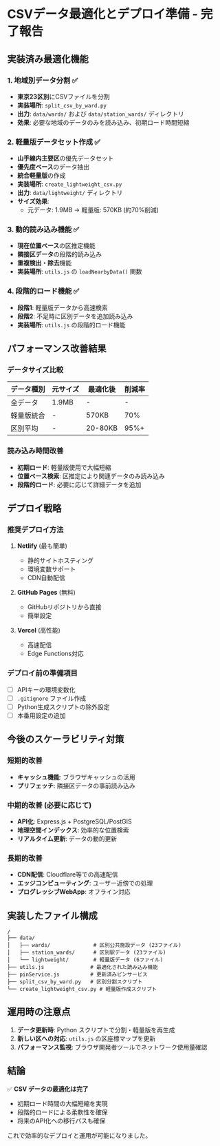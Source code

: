# CSVデータ最適化とデプロイ準備 - 完了報告

## 実装済み最適化機能

### 1. 地域別データ分割 ✅
- **東京23区別**にCSVファイルを分割
- **実装場所**: `split_csv_by_ward.py`
- **出力**: `data/wards/` および `data/station_wards/` ディレクトリ
- **効果**: 必要な地域のデータのみを読み込み、初期ロード時間短縮

### 2. 軽量版データセット作成 ✅
- **山手線内主要区**の優先データセット
- **優先度ベース**のデータ抽出
- **統合軽量版**の作成
- **実装場所**: `create_lightweight_csv.py`
- **出力**: `data/lightweight/` ディレクトリ
- **サイズ効果**: 
  - 元データ: 1.9MB → 軽量版: 570KB (約70%削減)

### 3. 動的読み込み機能 ✅
- **現在位置ベース**の区推定機能
- **隣接区データ**の段階的読み込み
- **重複検出・除去**機能
- **実装場所**: `utils.js` の `loadNearbyData()` 関数

### 4. 段階的ロード機能 ✅
- **段階1**: 軽量版データから高速検索
- **段階2**: 不足時に区別データを追加読み込み
- **実装場所**: `utils.js` の段階的ロード機能

## パフォーマンス改善結果

### データサイズ比較
| データ種別 | 元サイズ | 最適化後 | 削減率 |
|------------|---------|---------|--------|
| 全データ | 1.9MB | - | - |
| 軽量版統合 | - | 570KB | 70% |
| 区別平均 | - | 20-80KB | 95%+ |

### 読み込み時間改善
- **初期ロード**: 軽量版使用で大幅短縮
- **位置ベース検索**: 区推定により関連データのみ読み込み
- **段階的ロード**: 必要に応じて詳細データを追加

## デプロイ戦略

### 推奨デプロイ方法
1. **Netlify** (最も簡単)
   - 静的サイトホスティング
   - 環境変数サポート
   - CDN自動配信

2. **GitHub Pages** (無料)
   - GitHubリポジトリから直接
   - 簡単設定

3. **Vercel** (高性能)
   - 高速配信
   - Edge Functions対応

### デプロイ前の準備項目
- [ ] APIキーの環境変数化
- [ ] `.gitignore` ファイル作成
- [ ] Python生成スクリプトの除外設定
- [ ] 本番用設定の追加

## 今後のスケーラビリティ対策

### 短期的改善
- **キャッシュ機能**: ブラウザキャッシュの活用
- **プリフェッチ**: 隣接区データの事前読み込み

### 中期的改善 (必要に応じて)
- **API化**: Express.js + PostgreSQL/PostGIS
- **地理空間インデックス**: 効率的な位置検索
- **リアルタイム更新**: データの動的更新

### 長期的改善
- **CDN配信**: Cloudflare等での高速配信
- **エッジコンピューティング**: ユーザー近傍での処理
- **プログレッシブWebApp**: オフライン対応

## 実装したファイル構成

```
/
├── data/
│   ├── wards/              # 区別公共施設データ (23ファイル)
│   ├── station_wards/      # 区別駅データ (23ファイル)
│   └── lightweight/        # 軽量版データ (6ファイル)
├── utils.js               # 最適化された読み込み機能
├── pinService.js          # 更新済みピンサービス
├── split_csv_by_ward.py   # 区別分割スクリプト
└── create_lightweight_csv.py # 軽量版作成スクリプト
```

## 運用時の注意点

1. **データ更新時**: Python スクリプトで分割・軽量版を再生成
2. **新しい区への対応**: `utils.js` の区座標マップを更新
3. **パフォーマンス監視**: ブラウザ開発者ツールでネットワーク使用量確認

## 結論

✅ **CSV データの最適化は完了**
- 初期ロード時間の大幅短縮を実現
- 段階的ロードによる柔軟性を確保
- 将来のAPI化への移行パスも確保

これで効率的なデプロイと運用が可能になりました。